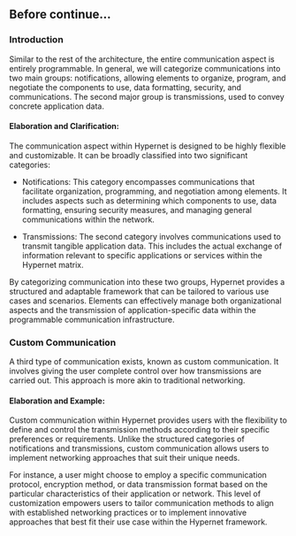 Before continue...
----

### Introduction

Similar to the rest of the architecture, the entire communication aspect is entirely programmable. In general, we will categorize communications into two main groups: notifications, allowing elements to organize, program, and negotiate the components to use, data formatting, security, and communications. The second major group is transmissions, used to convey concrete application data.

#### Elaboration and Clarification:

The communication aspect within Hypernet is designed to be highly flexible and customizable. It can be broadly classified into two significant categories:

- Notifications: This category encompasses communications that facilitate organization, programming, and negotiation among elements. It includes aspects such as determining which components to use, data formatting, ensuring security measures, and managing general communications within the network.

- Transmissions: The second category involves communications used to transmit tangible application data. This includes the actual exchange of information relevant to specific applications or services within the Hypernet matrix.

By categorizing communication into these two groups, Hypernet provides a structured and adaptable framework that can be tailored to various use cases and scenarios. Elements can effectively manage both organizational aspects and the transmission of application-specific data within the programmable communication infrastructure.

### Custom Communication

A third type of communication exists, known as custom communication. It involves giving the user complete control over how transmissions are carried out. This approach is more akin to traditional networking.

#### Elaboration and Example:

Custom communication within Hypernet provides users with the flexibility to define and control the transmission methods according to their specific preferences or requirements. Unlike the structured categories of notifications and transmissions, custom communication allows users to implement networking approaches that suit their unique needs.

For instance, a user might choose to employ a specific communication protocol, encryption method, or data transmission format based on the particular characteristics of their application or network. This level of customization empowers users to tailor communication methods to align with established networking practices or to implement innovative approaches that best fit their use case within the Hypernet framework.